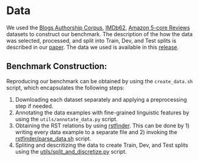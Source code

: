 # Data

We used the [Blogs Authorship Corpus](https://u.cs.biu.ac.il/~koppel/BlogCorpus.htm), [IMDb62](https://umlt.infotech.monash.edu/?page_id=266), [Amazon 5-core Reviews](https://cseweb.ucsd.edu/~jmcauley/datasets/amazon_v2/) datasets to construct our benchmark. The description of the how the data was selected, processed, and split into Train, Dev, and Test splits is described in our [paper](). The data we used is available in this [release](https://github.com/balhafni/personalized-gen/releases/tag/data).

## Benchmark Construction:

Reproducing our benchmark can be obtained by using the `create_data.sh` script, which encapsulates the following steps:

1. Downloading each dataset separately and applying a preprocessing step if needed.
2. Annotating the data examples with fine-grained linguistic features by using the `utils/annotate_data.py` script.
3. Obtaining the RST relations by using [rstfinder](rstfinder). This can be done by 1) writing every data example to a separate file and 2) invoking the [rstfinder/parse_data.sh](rstfinder/parse_data.sh) script.
4. Spliting and descritizing the data to create Train, Dev, and Test splits using the [utils/split_and_discretize.py](utils/split_and_discretize.py) script.
